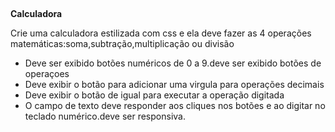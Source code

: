 
##

<strong>Calculadora</strong>

Crie uma calculadora estilizada com css e ela deve fazer as 4 operações matemáticas:soma,subtração,multiplicação ou divisão
- Deve ser exibido botões numéricos de 0 a 9.deve ser exibido botões de operaçoes
- Deve exibir o botão para adicionar uma virgula para operações decimais
- Deve exibir o botão de igual para executar a operação digitada
- O campo de texto deve responder aos cliques nos botões e ao digitar no teclado numérico.deve ser responsiva.

##